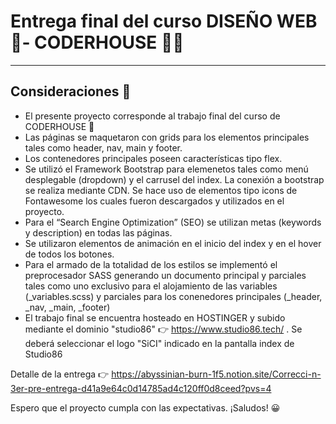 # Entrega final del curso DISEÑO WEB 📲- CODERHOUSE 🎉🎉
---
## Consideraciones 📢

+ El presente proyecto corresponde al trabajo final del curso de CODERHOUSE 🎉
+ Las páginas se maquetaron con grids para los elementos principales tales como header, nav, main y footer. 
+ Los contenedores principales poseen características tipo flex.
+ Se utilizó el Framework Bootstrap para elemenetos tales como menú desplegable (dropdown) y el carrusel del index. La conexión a bootstrap se realiza mediante CDN. Se hace uso de elementos tipo icons de Fontawesome los cuales fueron descargados y utilizados en el proyecto.
+ Para el “Search Engine Optimization” (SEO) se utilizan metas (keywords y description) en todas las páginas.
+ Se utilizaron elementos de animación en el inicio del index y en el hover de todos los botones.
+ Para el armado de la totalidad de los estilos se implementó el preprocesador SASS generando un documento principal y parciales tales como uno exclusivo para el alojamiento de las variables (_variables.scss) y parciales para los conenedores principales (_header, _nav, _main, _footer) 
+ El trabajo final se encuentra hosteado en HOSTINGER y subido mediante el dominio "studio86" 👉  https://www.studio86.tech/ . Se deberá seleccionar el logo "SiCI" indicado en la pantalla index de Studio86

Detalle de la entrega 👉 https://abyssinian-burn-1f5.notion.site/Correcci-n-3er-pre-entrega-d41a9e64c0d14785ad4c120ff0d8ceed?pvs=4

Espero que el proyecto cumpla con las expectativas. ¡Saludos! 😀